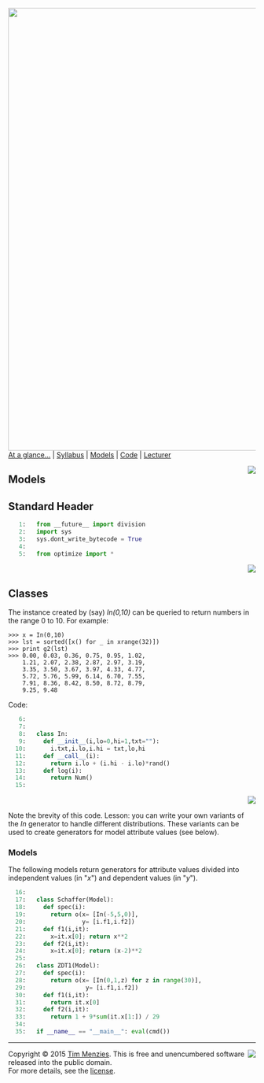 [<img width=900 src="https://raw.githubusercontent.com/txt/mase/master/img/banner1.png">](https://github.com/txt/mase/blob/master/README.md)   
[At a glance...](https://github.com/txt/mase/blob/master/OVERVIEW.md) |
[Syllabus](https://github.com/txt/mase/blob/master/SYLLABUS.md) |
[Models](https://github.com/txt/mase/blob/master/MODELS.md) |
[Code](https://github.com/txt/mase/tree/master/src) |
[Lecturer](http://menzies.us) 


<a href="models.py"><img align=right src="https://raw.githubusercontent.com/txt/mase/master/img/py.png"></a>

## Models

## Standard Header

````python
   1:   from __future__ import division
   2:   import sys
   3:   sys.dont_write_bytecode = True
   4:   
   5:   from optimize import *
````
<a href="models.py#L8-L12"><img align=right src="http://www.hypercosm.com/google_code/images/source_code_icon.jpg"></a><br clear=all>

## Classes

The instance created by (say) _In(0,10)_
can be queried to return numbers in the range 0 to 10.
For example:

    >>> x = In(0,10)
    >>> lst = sorted([x() for _ in xrange(32)])
    >>> print g2(lst)
    >>> 0.00, 0.03, 0.36, 0.75, 0.95, 1.02, 
        1.21, 2.07, 2.38, 2.87, 2.97, 3.19, 
        3.35, 3.50, 3.67, 3.97, 4.33, 4.77, 
        5.72, 5.76, 5.99, 6.14, 6.70, 7.55, 
        7.91, 8.36, 8.42, 8.50, 8.72, 8.79, 
        9.25, 9.48

Code:

````python
   6:   
   7:   
   8:   class In:
   9:     def __init__(i,lo=0,hi=1,txt=""):
  10:       i.txt,i.lo,i.hi = txt,lo,hi
  11:     def __call__(i): 
  12:       return i.lo + (i.hi - i.lo)*rand()
  13:     def log(i): 
  14:       return Num()
  15:   
````
<a href="models.py#L34-L43"><img align=right src="http://www.hypercosm.com/google_code/images/source_code_icon.jpg"></a><br clear=all>

Note the brevity of this code. Lesson:
you can write your own variants of the _In_ generator
to handle different distributions.
These variants can be used to create generators for 
model attribute values (see below).

### Models

The following models return generators for attribute values
divided into independent values (in "_x_") and
dependent values (in "_y_").

````python
  16:   
  17:   class Schaffer(Model):
  18:     def spec(i):
  19:       return o(x= [In(-5,5,0)],
  20:                y= [i.f1,i.f2])
  21:     def f1(i,it):
  22:       x=it.x[0]; return x**2
  23:     def f2(i,it):
  24:       x=it.x[0]; return (x-2)**2
  25:   
  26:   class ZDT1(Model):
  27:     def spec(i):
  28:       return o(x= [In(0,1,z) for z in range(30)],
  29:                 y= [i.f1,i.f2])
  30:     def f1(i,it):
  31:       return it.x[0]
  32:     def f2(i,it):
  33:       return 1 + 9*sum(it.x[1:]) / 29
  34:   
  35:   if __name__ == "__main__": eval(cmd())
````


_________

<img align=right src="https://raw.githubusercontent.com/txt/mase/master/img/pd-icon.png">Copyright © 2015 [Tim Menzies](http://menzies.us).
This is free and unencumbered software released into the public domain.   
For more details, see the [license](https://github.com/txt/mase/blob/master/LICENSE.md).

